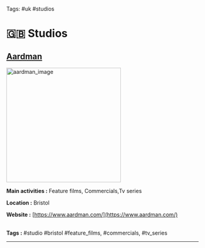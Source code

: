 Tags:
#uk #studios

# 🇬🇧 Studios

## [Aardman](https://www.aardman.com/)
<img src="https://www.aardman.com/media/32xlqktl/47505e.png" alt="aardman_image" title="aardman_image" width="300px"/>

**Main activities :** Feature films, Commercials,Tv series

**Location :** Bristol

**Website :** [https://www.aardman.com/](https://www.aardman.com/)</br></br>

**Tags :** #studio #bristol #feature_films, #commercials, #tv_series 

___
